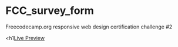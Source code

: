 # FCC_survey_form
Freecodecamp.org responsive web design certification challenge #2

<h1<a href="#">Live Preview</a></h1>
